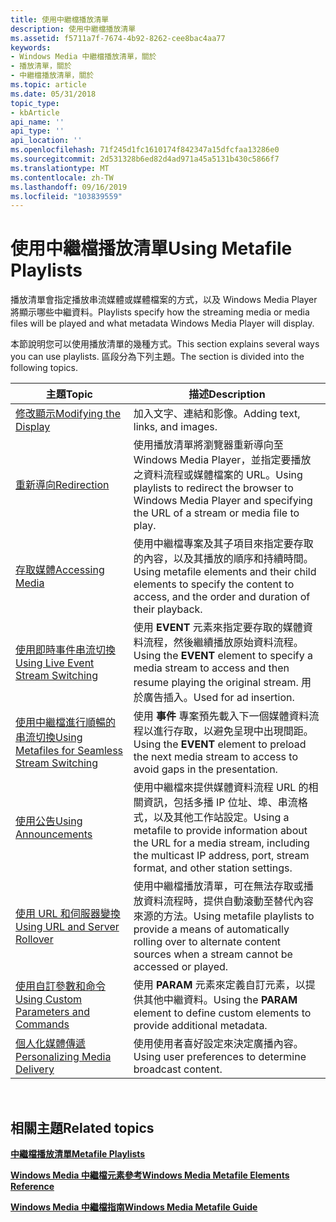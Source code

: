 ```yaml
---
title: 使用中繼檔播放清單
description: 使用中繼檔播放清單
ms.assetid: f5711a7f-7674-4b92-8262-cee8bac4aa77
keywords:
- Windows Media 中繼檔播放清單，關於
- 播放清單，關於
- 中繼檔播放清單，關於
ms.topic: article
ms.date: 05/31/2018
topic_type:
- kbArticle
api_name: ''
api_type: ''
api_location: ''
ms.openlocfilehash: 71f245d1fc1610174f842347a15dfcfaa13286e0
ms.sourcegitcommit: 2d531328b6ed82d4ad971a45a5131b430c5866f7
ms.translationtype: MT
ms.contentlocale: zh-TW
ms.lasthandoff: 09/16/2019
ms.locfileid: "103839559"
---
```

# <a name="using-metafile-playlists"></a><span data-ttu-id="cbe3c-106">使用中繼檔播放清單</span><span class="sxs-lookup"><span data-stu-id="cbe3c-106">Using Metafile Playlists</span></span>

<span data-ttu-id="cbe3c-107">播放清單會指定播放串流媒體或媒體檔案的方式，以及 Windows Media Player 將顯示哪些中繼資料。</span><span class="sxs-lookup"><span data-stu-id="cbe3c-107">Playlists specify how the streaming media or media files will be played and what metadata Windows Media Player will display.</span></span>

<span data-ttu-id="cbe3c-108">本節說明您可以使用播放清單的幾種方式。</span><span class="sxs-lookup"><span data-stu-id="cbe3c-108">This section explains several ways you can use playlists.</span></span> <span data-ttu-id="cbe3c-109">區段分為下列主題。</span><span class="sxs-lookup"><span data-stu-id="cbe3c-109">The section is divided into the following topics.</span></span>



| <span data-ttu-id="cbe3c-110">主題</span><span class="sxs-lookup"><span data-stu-id="cbe3c-110">Topic</span></span>                                                                                              | <span data-ttu-id="cbe3c-111">描述</span><span class="sxs-lookup"><span data-stu-id="cbe3c-111">Description</span></span>                                                                                                                                                    |
|----------------------------------------------------------------------------------------------------|----------------------------------------------------------------------------------------------------------------------------------------------------------------|
| [<span data-ttu-id="cbe3c-112">修改顯示</span><span class="sxs-lookup"><span data-stu-id="cbe3c-112">Modifying the Display</span></span>](modifying-the-display.md)                                                 | <span data-ttu-id="cbe3c-113">加入文字、連結和影像。</span><span class="sxs-lookup"><span data-stu-id="cbe3c-113">Adding text, links, and images.</span></span>                                                                                                                                |
| [<span data-ttu-id="cbe3c-114">重新導向</span><span class="sxs-lookup"><span data-stu-id="cbe3c-114">Redirection</span></span>](redirection.md)                                                                     | <span data-ttu-id="cbe3c-115">使用播放清單將瀏覽器重新導向至 Windows Media Player，並指定要播放之資料流程或媒體檔案的 URL。</span><span class="sxs-lookup"><span data-stu-id="cbe3c-115">Using playlists to redirect the browser to Windows Media Player and specifying the URL of a stream or media file to play.</span></span>                                      |
| [<span data-ttu-id="cbe3c-116">存取媒體</span><span class="sxs-lookup"><span data-stu-id="cbe3c-116">Accessing Media</span></span>](accessing-media.md)                                                             | <span data-ttu-id="cbe3c-117">使用中繼檔專案及其子項目來指定要存取的內容，以及其播放的順序和持續時間。</span><span class="sxs-lookup"><span data-stu-id="cbe3c-117">Using metafile elements and their child elements to specify the content to access, and the order and duration of their playback.</span></span>                               |
| [<span data-ttu-id="cbe3c-118">使用即時事件串流切換</span><span class="sxs-lookup"><span data-stu-id="cbe3c-118">Using Live Event Stream Switching</span></span>](using-live-event-stream-switching.md)                         | <span data-ttu-id="cbe3c-119">使用 **EVENT** 元素來指定要存取的媒體資料流程，然後繼續播放原始資料流程。</span><span class="sxs-lookup"><span data-stu-id="cbe3c-119">Using the **EVENT** element to specify a media stream to access and then resume playing the original stream.</span></span> <span data-ttu-id="cbe3c-120">用於廣告插入。</span><span class="sxs-lookup"><span data-stu-id="cbe3c-120">Used for ad insertion.</span></span>                            |
| [<span data-ttu-id="cbe3c-121">使用中繼檔進行順暢的串流切換</span><span class="sxs-lookup"><span data-stu-id="cbe3c-121">Using Metafiles for Seamless Stream Switching</span></span>](using-metafiles-for-seamless-stream-switching.md) | <span data-ttu-id="cbe3c-122">使用 **事件** 專案預先載入下一個媒體資料流程以進行存取，以避免呈現中出現間距。</span><span class="sxs-lookup"><span data-stu-id="cbe3c-122">Using the **EVENT** element to preload the next media stream to access to avoid gaps in the presentation.</span></span>                                                      |
| [<span data-ttu-id="cbe3c-123">使用公告</span><span class="sxs-lookup"><span data-stu-id="cbe3c-123">Using Announcements</span></span>](using-announcements.md)                                                     | <span data-ttu-id="cbe3c-124">使用中繼檔來提供媒體資料流程 URL 的相關資訊，包括多播 IP 位址、埠、串流格式，以及其他工作站設定。</span><span class="sxs-lookup"><span data-stu-id="cbe3c-124">Using a metafile to provide information about the URL for a media stream, including the multicast IP address, port, stream format, and other station settings.</span></span> |
| [<span data-ttu-id="cbe3c-125">使用 URL 和伺服器變換</span><span class="sxs-lookup"><span data-stu-id="cbe3c-125">Using URL and Server Rollover</span></span>](using-url-and-server-rollover.md)                                 | <span data-ttu-id="cbe3c-126">使用中繼檔播放清單，可在無法存取或播放資料流程時，提供自動滾動至替代內容來源的方法。</span><span class="sxs-lookup"><span data-stu-id="cbe3c-126">Using metafile playlists to provide a means of automatically rolling over to alternate content sources when a stream cannot be accessed or played.</span></span>             |
| [<span data-ttu-id="cbe3c-127">使用自訂參數和命令</span><span class="sxs-lookup"><span data-stu-id="cbe3c-127">Using Custom Parameters and Commands</span></span>](using-custom-parameters-and-commands.md)                   | <span data-ttu-id="cbe3c-128">使用 **PARAM** 元素來定義自訂元素，以提供其他中繼資料。</span><span class="sxs-lookup"><span data-stu-id="cbe3c-128">Using the **PARAM** element to define custom elements to provide additional metadata.</span></span>                                                                          |
| [<span data-ttu-id="cbe3c-129">個人化媒體傳遞</span><span class="sxs-lookup"><span data-stu-id="cbe3c-129">Personalizing Media Delivery</span></span>](personalizing-media-delivery.md)                                   | <span data-ttu-id="cbe3c-130">使用使用者喜好設定來決定廣播內容。</span><span class="sxs-lookup"><span data-stu-id="cbe3c-130">Using user preferences to determine broadcast content.</span></span>                                                                                                         |



 

## <a name="related-topics"></a><span data-ttu-id="cbe3c-131">相關主題</span><span class="sxs-lookup"><span data-stu-id="cbe3c-131">Related topics</span></span>

<dl> <dt>

[<span data-ttu-id="cbe3c-132">**中繼檔播放清單**</span><span class="sxs-lookup"><span data-stu-id="cbe3c-132">**Metafile Playlists**</span></span>](metafile-playlists.md)
</dt> <dt>

[<span data-ttu-id="cbe3c-133">**Windows Media 中繼檔元素參考**</span><span class="sxs-lookup"><span data-stu-id="cbe3c-133">**Windows Media Metafile Elements Reference**</span></span>](windows-media-metafile-elements-reference.md)
</dt> <dt>

[<span data-ttu-id="cbe3c-134">**Windows Media 中繼檔指南**</span><span class="sxs-lookup"><span data-stu-id="cbe3c-134">**Windows Media Metafile Guide**</span></span>](windows-media-metafile-guide.md)
</dt> </dl>

 

 




